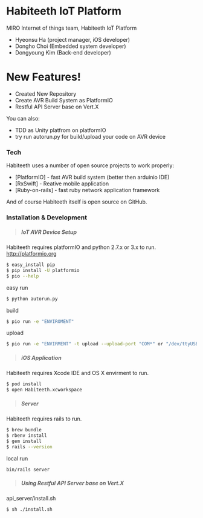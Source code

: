 # Habiteeth IoT Platform

MIRO Internet of things team, Habiteeth IoT Platform

  - Hyeonsu Ha (project manager, iOS developer)
  - Dongho Choi (Embedded system developer)
  - Dongyoung Kim (Back-end developer)

# New Features!

  - Created New Repository
  - Create AVR Build System as PlatformIO
  - Restful API Server base on Vert.X


You can also:
  - TDD as Unity platfrom on platformIO
  - try run autorun.py for build/upload your code on AVR device

### Tech

Habiteeth uses a number of open source projects to work properly:

* [PlatformIO] - fast AVR build system (better then arduinio IDE)
* [RxSwift] - Reative mobile application
* [Ruby-on-rails] - fast ruby network application framework

And of course Habiteeth itself is open source on GitHub.

### Installation & Development
>##### IoT AVR Device Setup
Habiteeth requires platformIO and python 2.7.x or 3.x to run. http://platformio.org
```sh
$ easy_install pip
$ pip install -U platformio
$ pio --help
```
easy run
```sh
$ python autorun.py
```
build
```sh
$ pio run -e "ENVIROMENT"
```
upload
```sh
$ pio run -e "ENVIRMENT" -t upload --upload-port "COM*" or "/dev/ttyUSB*"
```

>##### iOS Application
Habiteeth requires Xcode IDE and OS X envirment to run.
```sh
$ pod install
$ open Habiteeth.xcworkspace
```
>##### Server
Habiteeth requires rails to run.
```sh
$ brew bundle
$ rbenv install
$ gem install
$ rails --version
```

local run
```sh
bin/rails server
```

>##### Using Restful API Server base on Vert.X
api_server/install.sh

```sh
$ sh ./install.sh
```

